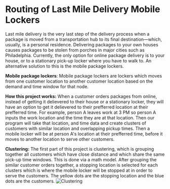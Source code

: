 # Routing of Last Mile Delivery Mobile Lockers

Last mile delivery is the very last step of the delivery process when a package is moved from a transportation hub to its final destination—which, usually, is a personal residence. Delivering packages to your own houses causes packages to be stolen from porches in major cities such as Philadelphia. Currently, the only option for online package delivery is to your house, or to a stationary pick-up locker where you have to walk to. An alternative solution to this is the mobile package lockers.

**Mobile package lockers**: Mobile package lockers are lockers which moves from one customer location to another customer location based on the demand and time window for that node. 

**How this project works:** 
When a customer orders packages from online, instead of getting it delievered to their house or a stationary locker, they will have an option to get it delievered to their prefferred location at their prefferred time. For example, person A leaves work at 3 PM so person A inputs the work location and the time they are at that location. Then our program will take that location, and time data and create clusters of customers with similar location and overlapping pickup times. Then a mobile locker will be at person A's location at their prefferred time, before it moves to another location to serve other customers. 

**Clustering:**
The first part of this project is clustering, which is grouping together all customers which have close distance and which share the same pick-up time windows. This is done via a math model. After grouping the similar customer orders together, a stopping location is selected for each clusters which is where the mobile locker will be stopped at in order to serve the customers. The yellow dots are the stopping location and the blue dots are the customers. 
![Clustering](https://github.com/DeepuShaji/Senior-Design/assets/93225563/f1502638-fd6d-4db8-8423-006414663397)



